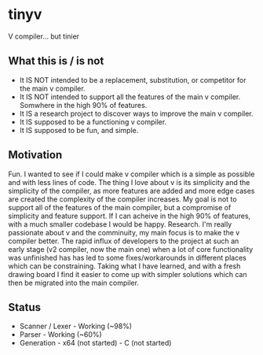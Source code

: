 # tinyv
V compiler... but tinier

## What this is / is not
* It IS NOT intended to be a replacement, substitution, or competitor for the main v compiler.
* It IS NOT intended to support all the features of the main v compiler. Somwhere in the high 90% of features. 
* It IS a research project to discover ways to improve the main v compiler.
* It IS supposed to be a functioning v compiler.
* It IS supposed to be fun, and simple.

## Motivation
Fun. I wanted to see if I could make v compiler which is a simple as possible and with less lines of code. The thing I love about v is its simplicity and the simplicity of the compiler, as more features are added and more edge cases are created the complexity of the compiler increases. My goal is not to support all of the features of the main compiler, but a compromise of simplicity and feature support. If I can acheive in the high 90% of features, with a much smaller codebase I would be happy.
Research. I'm really passionate about v and the comminuity, my main focus is to make the v compiler better. The rapid influx of developers to the project at such an early stage (v2 compiler, now the main one) when a lot of core functionality was unfinished has has led to some fixes/workarounds in different places which can be constraining. Taking what I have learned, and with a fresh drawing board I find it easier to come up with simpler solutions which can then be migrated into the main compiler.

## Status
* Scanner / Lexer - Working (~98%)
* Parser - Working (~60%)
* Generation
       - x64 (not started)
       - C (not started)

